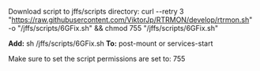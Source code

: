 Download script to jffs/scripts directory: 
curl --retry 3 "https://raw.githubusercontent.com/ViktorJp/RTRMON/develop/rtrmon.sh" -o "/jffs/scripts/6GFix.sh" && chmod 755 "/jffs/scripts/6GFix.sh"

**Add:** sh /jffs/scripts/6GFix.sh
**To:** post-mount or services-start

Make sure to set the script permissions are set to: 755
